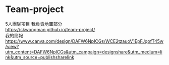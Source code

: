 ﻿# Team-project
 5人團隊項目 我負責地圖部分<br>
https://skwongman.github.io/team-project/<br>
我的簡報<br>
https://www.canva.com/design/DAFW6NpICGs/WCE2tzauoV1EpFJqofT45w/view?utm_content=DAFW6NpICGs&utm_campaign=designshare&utm_medium=link&utm_source=publishsharelink<br>
